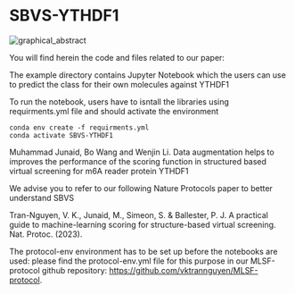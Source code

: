 # SBVS-YTHDF1

![graphical_abstract](https://github.com/JuniML/SBVS-YTHDF1/assets/79932333/167a4f9d-7572-4d3e-8931-647885340f60)

You will find herein the code and files related to our paper:

The example directory contains Jupyter Notebook which the users can use to predict the class for their own molecules against YTHDF1

To run the notebook, users have to isntall the libraries using requirments.yml file and should activate the environment

```
conda env create -f requirments.yml
conda activate SBVS-YTHDF1
```
Muhammad Junaid, Bo Wang and Wenjin Li. Data augmentation helps to improves the performance of the scoring function in structured based virtual screening for m6A reader protein YTHDF1

We advise you to refer to our following Nature Protocols paper to better understand SBVS

Tran-Nguyen, V. K., Junaid, M., Simeon, S. & Ballester, P. J. A practical guide to machine-learning scoring for structure-based virtual screening. Nat. Protoc. (2023).

The protocol-env environment has to be set up before the notebooks are used: please find the protocol-env.yml file for this purpose in our MLSF-protocol github repository: https://github.com/vktrannguyen/MLSF-protocol.
